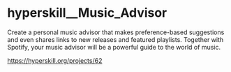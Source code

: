# hyperskill__Music_Advisor
 Create a personal music advisor that makes preference-based suggestions and even shares links to new releases and featured playlists. 
 Together with Spotify, your music advisor will be a powerful guide to the world of music.
 
https://hyperskill.org/projects/62
